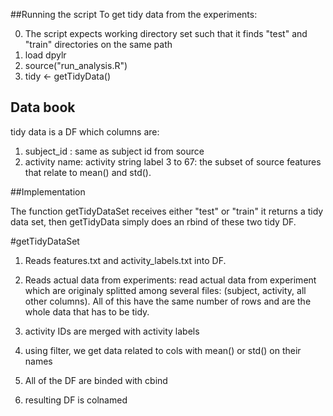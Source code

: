 ##Running the script
To get tidy data from the experiments:

0. The script expects working directory set such that it finds "test" and "train" directories on the same path
1. load dpylr
2. source("run_analysis.R")
3. tidy <- getTidyData()


## Data book
tidy data is a DF which columns are:
1. subject_id : same as subject id from source 
2. activity name: activity string label
3 to 67: the subset of source features that relate to mean() and std().

##Implementation

The function getTidyDataSet receives either "test" or "train"
it returns a tidy data set, then getTidyData simply does an rbind of
these two tidy DF.


#getTidyDataSet
1. Reads features.txt and activity_labels.txt into DF.


2. Reads actual data from experiments:
read actual data from experiment which are originaly splitted among
several files: (subject, activity, all other columns). All of this have the same number of rows and are the whole data that has to be
tidy.

3. activity IDs are merged with activity labels 

4. using filter, we get data related to cols with mean() or std() on their names

5. All of the DF are binded with cbind

6. resulting DF is colnamed
